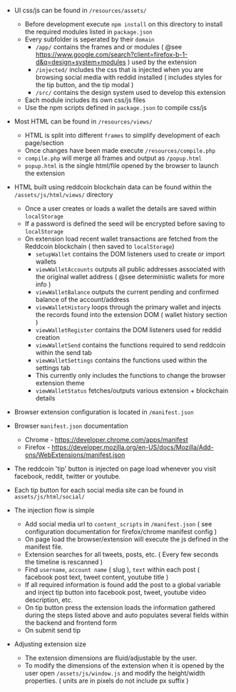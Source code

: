 * UI css/js can be found in `/resources/assets/`
  * Before development execute `npm install` on this directory to install the required modules listed in `package.json`
  * Every subfolder is seperated by their `domain`
    * `/app/` contains the frames and or modules ( @see https://www.google.com/search?client=firefox-b-1-d&q=design+system+modules ) used by the extension
    * `/injected/` includes the css that is injected when you are browsing social media with reddid installed ( includes styles for the tip button, and the tip modal )
    * `/src/` contains the design system used to develop this extension
  * Each module includes its own css/js files
  * Use the npm scripts defined in `package.json` to compile css/js
* Most HTML can be found in `/resources/views/`
  * HTML is split into different `frames` to simplify development of each page/section
  * Once changes have been made execute `/resources/compile.php`
  * `compile.php` will merge all frames and output as `/popup.html`
  * `popup.html` is the single html/file opened by the browser to launch the extension
* HTML built using reddcoin blockchain data can be found within the `/assets/js/html/views/` directory
  * Once a user creates or loads a wallet the details are saved within `localStorage`
  * If a password is defined the seed will be encrypted before saving to `localStorage`
  * On extension load recent wallet transactions are fetched from the Reddcoin blockchain ( then saved to `localStorage`)
    * `setupWallet` contains the DOM listeners used to create or import wallets
    * `viewWalletAccounts` outputs all public addresses associated with the original wallet address ( @see deterministic wallets for more info )
    * `viewWalletBalance` outputs the current pending and confirmed balance of the account/address
    * `viewWalletHistory` loops through the primary wallet and injects the records found into the extension DOM ( wallet history section )
    * `viewWalletRegister` contains the DOM listeners used for reddid creation
    * `viewWalletSend` contains the functions required to send reddcoin within the send tab
    * `viewWalletSettings` contains the functions used within the settings tab
    * This currently only includes the functions to change the browser extension theme  
    * `viewWalletStatus` fetches/outputs various extension + blockchain details
	
* Browser extension configuration is located in `/manifest.json`
* Browser `manifest.json` documentation
  * Chrome  - https://developer.chrome.com/apps/manifest
  * Firefox - https://developer.mozilla.org/en-US/docs/Mozilla/Add-ons/WebExtensions/manifest.json

* The reddcoin 'tip' button is injected on page load whenever you visit facebook, reddit, twitter or youtube.
* Each tip button for each social media site can be found in `assets/js/html/social/`
* The injection flow is simple
  * Add social media url to `content_scripts` in `/manifest.json` ( see configuration documentation for firefox/chrome manifest config )
  * On page load the browser/extension will execute the js defined in the manifest file.
  * Extension searches for all tweets, posts, etc. ( Every few seconds the timeline is rescanned )
  * Find `username`, `account name` ( slug ), `text` within each post ( facebook post text, tweet content, youtube title )
  * If all required information is found add the post to a global variable and inject tip button into facebook post, tweet, youtube video description, etc.
  * On tip button press the extension loads the information gathered during the steps listed above and auto populates several fields within the backend and frontend form
  * On submit send tip 

* Adjusting extension size 
  * The extension dimensions are fluid/adjustable by the user.
  * To modify the dimensions of the extension when it is opened by the user open `/assets/js/window.js` and modify the height/width properties. ( units are in pixels do not include px suffix )

